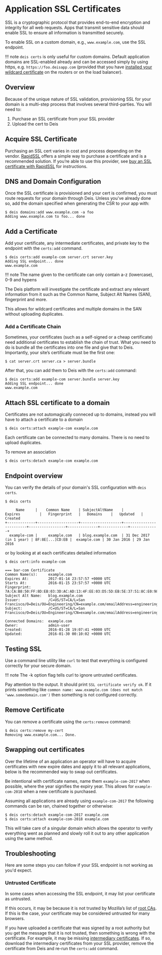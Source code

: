 # Application SSL Certificates

SSL is a cryptographic protocol that provides end-to-end encryption and integrity for all web
requests. Apps that transmit sensitive data should enable SSL to ensure all information is
transmitted securely.

To enable SSL on a custom domain, e.g., `www.example.com`, use the SSL endpoint.

!!! note
    `deis certs` is only useful for custom domains. Default application domains are
    SSL-enabled already and can be accessed simply by using https,
    e.g. `https://foo.deisapp.com` (provided that you have [installed your wildcard
    certificate][platform-ssl] on the routers or on the load balancer).


## Overview

Because of the unique nature of SSL validation, provisioning SSL for your domain is a multi-step
process that involves several third-parties. You will need to:

1. Purchase an SSL certificate from your SSL provider
2. Upload the cert to Deis


## Acquire SSL Certificate

Purchasing an SSL cert varies in cost and process depending on the vendor. [RapidSSL][] offers a
simple way to purchase a certificate and is a recommended solution. If you’re able to use this
provider, see [buy an SSL certificate with RapidSSL][] for instructions.


## DNS and Domain Configuration

Once the SSL certificate is provisioned and your cert is confirmed, you must route requests for
your domain through Deis. Unless you've already done so, add the domain specified when generating
the CSR to your app with:

    $ deis domains:add www.example.com -a foo
    Adding www.example.com to foo... done


## Add a Certificate

Add your certificate, any intermediate certificates, and private key to the endpoint with the
`certs:add` command.

    $ deis certs:add example-com server.crt server.key
    Adding SSL endpoint... done
    www.example.com

!!! note
    The name given to the certificate can only contain a-z (lowercase), 0-9 and hypens

The Deis platform will investigate the certificate and extract any relevant information from it
such as the Common Name, Subject Alt Names (SAN), fingerprint and more.

This allows for wildcard certificates and multiple domains in the SAN without uploading duplicates.

### Add a Certificate Chain

Sometimes, your certificates (such as a self-signed or a cheap certificate) need additional
certificates to establish the chain of trust. What you need to do is bundle all the certificates
into one file and give that to Deis. Importantly, your site’s certificate must be the first one:

    $ cat server.crt server.ca > server.bundle

After that, you can add them to Deis with the `certs:add` command:

    $ deis certs:add example-com server.bundle server.key
    Adding SSL endpoint... done
    www.example.com

## Attach SSL certificate to a domain

Certificates are not automagically conneced up to domains, instead you will have to attach a
certificate to a domain

    $ deis certs:attach example-com example.com

Each certificate can be connected to many domains. There is no need to upload duplicates.

To remove an association

    $ deis certs:detach example-com example.com

## Endpoint overview

You can verify the details of your domain's SSL configuration with `deis certs`.

    $ deis certs

         Name     |    Common Name    | SubjectAltName    |         Expires         |   Fingerprint   |   Domains    |   Updated   |   Created
    +-------------+-------------------+-------------------+-------------------------+-----------------+--------------+-------------+-------------+
      example-com |     example.com   | blog.example.com  | 31 Dec 2017 (in 1 year) | 8F:8E[...]CD:EB |  example.com | 30 Jan 2016 | 29 Jan 2016


or by looking at at each certificates detailed information

    $ deis cert:info example-com

    === bar-com Certificate
    Common Name(s):     example.com
    Expires At:         2017-01-14 23:57:57 +0000 UTC
    Starts At:          2016-01-15 23:57:57 +0000 UTC
    Fingerprint:        7A:CA:B8:50:FF:8D:EB:03:3D:AC:AD:13:4F:EE:03:D5:5D:EB:5E:37:51:8C:E0:98:F8:1B:36:2B:20:83:0D:C0
    Subject Alt Name:   blog.example.com
    Issuer:             /C=US/ST=CA/L=San Francisco/O=Deis/OU=Engineering/CN=example.com/emailAddress=engineering@deis.com
    Subject:            /C=US/ST=CA/L=San Francisco/O=Deis/OU=Engineering/CN=example.com/emailAddress=engineering@deis.com

    Connected Domains:  example.com
    Owner:              admin-user
    Created:            2016-01-28 19:07:41 +0000 UTC
    Updated:            2016-01-30 00:10:02 +0000 UTC

## Testing SSL

Use a command line utility like `curl` to test that everything is configured correctly for your
secure domain.

!!! note
    The -k option flag tells curl to ignore untrusted certificates.

Pay attention to the output. It should print `SSL certificate verify ok`. If it prints something
like `common name: www.example.com (does not match 'www.somedomain.com')` then something is not
configured correctly.


## Remove Certificate

You can remove a certificate using the `certs:remove` command:

    $ deis certs:remove my-cert
    Removing www.example.com... Done.

## Swapping out certificates

Over the lifetime of an application an operator will have to acquire certificates with new expire
dates and apply it to all relevant applications, below is the recommended way to swap out certificates.

Be intentional with certificate names, name them `example-com-2017` when possible, where the year
signifies the expiry year. This allows for `example-com-2018` when a new certificate is purchased.

Assuming all applications are already using `example-com-2017` the following commands can be ran,
chained together or otherwise:

    $ deis certs:detach example-com-2017 example.com
    $ deis certs:attach example-com-2018 example.com

This will take care of a singular domain which allows the operator to verify everything went
as planned and slowly roll it out to any other application using the same method.

## Troubleshooting

Here are some steps you can follow if your SSL endpoint is not working as you'd expect.


### Untrusted Certificate

In some cases when accessing the SSL endpoint, it may list your certificate as untrusted.

If this occurs, it may be because it is not trusted by Mozilla’s list of [root CAs][]. If this is
the case, your certificate may be considered untrusted for many browsers.

If you have uploaded a certificate that was signed by a root authority but you get the message that
it is not trusted, then something is wrong with the certificate. For example, it may be missing
[intermediary certificates][]. If so, download the intermediary certificates from your SSL provider,
remove the certificate from Deis and re-run the `certs:add` command.

[RapidSSL]: https://www.rapidssl.com/
[buy an SSL certificate with RapidSSL]: https://www.rapidssl.com/buy-ssl/
[platform-ssl]: ../managing-deis/platform-ssl.md
[root CAs]: https://www.mozilla.org/en-US/about/governance/policies/security-group/certs/included/
[intermediary certificates]: http://en.wikipedia.org/wiki/Intermediate_certificate_authorities
